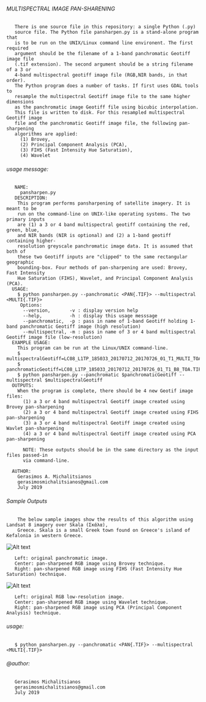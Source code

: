 ###### MULTISPECTRAL IMAGE PAN-SHARENING 

       There is one source file in this repository: a single Python (.py) 
       source file. The Python file pansharpen.py is a stand-alone program that 
       is to be run on the UNIX/Linux command line environent. The first required 
       argument should be the filename of a 1-band panchromatic Geotiff image file
       (.tif extension). The second argument should be a string filename of a 3 or 
       4-band multispectral geotiff image file (RGB,NIR bands, in that order).
       The Python program does a number of tasks. If first uses GDAL tools to 
       resample the multispectral Geotiff image file to the same higher dimensions 
       as the panchromatic image Geotiff file using bicubic interpolation. 
       This file is written to disk. For this resampled multispectral Geotiff image
       file and the panchromatic Geotiff image file, the following pan-sharpening
       algorithms are applied:
         (1) Brovey, 
         (2) Principal Component Analysis (PCA),
         (3) FIHS (Fast Intensity Hue Saturation),
         (4) Wavelet
       
       
###### usage message:
       
       NAME: 
         pansharpen.py
       DESCRIPTION:
        This program performs pansharpening of satellite imagery. It is meant to be 
        run on the command-line on UNIX-like operating systems. The two primary inputs
        are (1) a 3 or 4 band multispectral geotiff containing the red, green, blue, 
        and NIR bands (NIR is optional) and (2) a 1-band geotiff containing higher-
        resolution greyscale panchromatic image data. It is assumed that both of 
        these two Geotiff inputs are "clipped" to the same rectangular geographic 
        bounding-box. Four methods of pan-sharpening are used: Brovey, Fast Intensity
        Hue Saturation (FIHS), Wavelet, and Principal Component Analysis (PCA).
      USAGE:
        $ python pansharpen.py --panchromatic <PAN{.TIF}> --multispectral <MULTI{.TIF}>
         Options: 
          --version,       -v : display version help
          --help,          -h : display this usage messsage
          --panchromatic,  -p : pass in name of 1-band Geotiff holding 1-band panchromatic Geotiff image (high resolution)
          --multispectral, -m : pass in name of 3 or 4 band multispectral Geotiff image file (low-resolution)
      EXAMPLE USAGE:
        This program can be run at the Linux/UNIX command-line.
        $ multispectralGeotiff=LC08_L1TP_185033_20170712_20170726_01_T1_MULTI_TOA_3BAND.TIF
        $ panchromaticGeotiff=LC08_L1TP_185033_20170712_20170726_01_T1_B8_TOA.TIF
        $ python pansharpen.py --panchromatic $panchromaticGeotiff --multispectral $multispectralGeotiff
      OUTPUTS: 
        When the program is complete, there should be 4 new Geotif image files: 
          (1) a 3 or 4 band multispectral Geotiff image created using Brovey pan-sharpening
          (2) a 3 or 4 band multispectral Geotiff image created using FIHS pan-sharpening
          (3) a 3 or 4 band multispectral Geotiff image created using Wavlet pan-sharpening
          (4) a 3 or 4 band multispectral Geotiff image created using PCA pan-sharpening
          
          NOTE: These outputs should be in the same directory as the input files passed-in 
          via command-line.
          
      AUTHOR: 
        Gerasimos A. Michalitsianos
        gerasimosmichalitsianos@gmail.com
        July 2019
        
###### Sample Outputs
        
        The below sample images show the results of this algorithm using Landsat 8 imagery over Skala (Σκάλα), 
        Greece. Skala is a small Greek town found on Greece's island of Kefalonia in western Greece.

![Alt text](https://i.imgur.com/QYxruGN.png)

       Left: original panchromatic image.
       Center: pan-sharpened RGB image using Brovey technique.
       Right: pan-sharpened RGB image using FIHS (Fast Intensity Hue Saturation) technique.

![Alt text](https://i.imgur.com/CUJt4JK.png)

       Left: original RGB low-resolution image.
       Center: pan-sharpened RGB image using Wavelet technique.
       Right: pan-sharpened RGB image using PCA (Principal Component Analysis) technique.

###### usage: 
       $ python pansharpen.py --panchromatic <PAN{.TIF}> --multispectral <MULTI{.TIF}>

###### @author: 
       Gerasimos Michalitsianos
       gerasimosmichalitsianos@gmail.com
       July 2019
